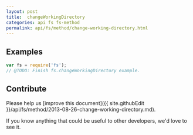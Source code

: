 ```yaml
---
layout: post
title:  changeWorkingDirectory
categories: api fs fs-method
permalink: api/fs/method/change-working-directory.html
---
```


## Examples

```javascript
var fs = require('fs');
// @TODO: Finish fs.changeWorkingDirectory example.
```

## Contribute

Please help us [improve this document]({{ site.githubEdit }}/api/fs/method/2013-08-26-change-working-directory.md).

If you know anything that could be useful to other developers, we'd love to see it.


